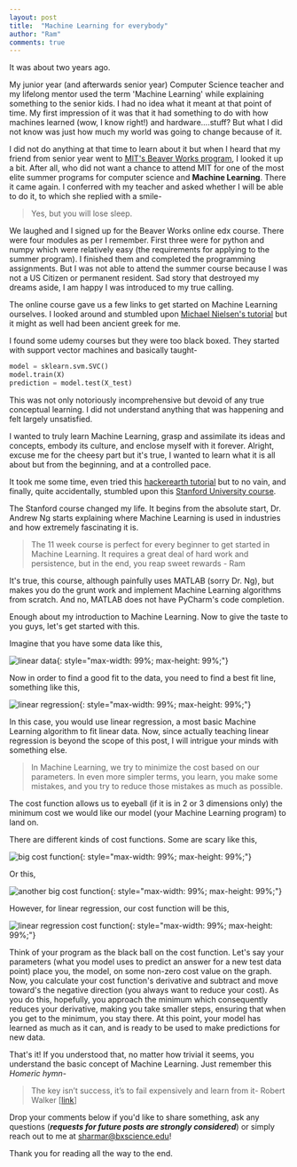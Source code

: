 ```yaml
---
layout: post
title:  "Machine Learning for everybody"
author: "Ram"
comments: true
---
```


It was about two years ago.

My junior year (and afterwards senior year) Computer Science teacher and my lifelong mentor used the term 'Machine Learning' while explaining something to the senior kids. I had no idea what it meant at that point of time. My first impression of it was that it had something to do with how machines learned (wow, I know right!) and hardware....stuff? But what I did not know was just how much my world was going to change because of it.

I did not do anything at that time to learn about it but when I heard that my friend from senior year went to [MIT's Beaver Works program](https://beaverworks.ll.mit.edu/CMS/bw/bwsi), I looked it up a bit. After all, who did not want a chance to attend MIT for one of the most elite summer programs for computer science and **Machine Learning**. There it came again. I conferred with my teacher and asked whether I will be able to do it, to which she replied with a smile-


> Yes, but you will lose sleep.


We laughed and I signed up for the Beaver Works online edx course. There were four modules as per I remember. First three were for python and numpy which were relatively easy (the requirements for applying to the summer program). I finished them and completed the programming assignments. But I was not able to attend the summer course because I was not a US Citizen or permanent resident. Sad story that destroyed my dreams aside, I am happy I was introduced to my true calling.


The online course gave us a few links to get started on Machine Learning ourselves. I looked around and stumbled upon [Michael Nielsen's tutorial](http://neuralnetworksanddeeplearning.com/index.html) but it might as well had been ancient greek for me.

I found some udemy courses but they were too black boxed. They started with support vector machines and basically taught-
```python
model = sklearn.svm.SVC()
model.train(X)
prediction = model.test(X_test)
```

This was not only notoriously incomprehensive but devoid of any true conceptual learning. I did not understand anything that was happening and felt largely unsatisfied.


I wanted to truly learn Machine Learning, grasp and assimilate its ideas and concepts, embody its culture, and enclose myself with it forever. Alright, excuse me for the cheesy part but it's true, I wanted to learn what it is all about but from the beginning, and at a controlled pace.

It took me some time, even tried this [hackerearth tutorial](https://www.hackerearth.com/practice/machine-learning/prerequisites-of-machine-learning/basic-probability-models-and-rules/tutorial/) but to no vain, and finally, quite accidentally, stumbled upon this [Stanford University course](https://www.coursera.org/learn/machine-learning).

The Stanford course changed my life. It begins from the absolute start, Dr. Andrew Ng starts explaining where Machine Learning is used in industries and how extremely fascinating it is.
> The 11 week course is perfect for every beginner to get started
> in Machine Learning. It requires a great deal of hard work and
> persistence, but in the end, you reap sweet rewards - Ram

It's true, this course, although painfully uses MATLAB (sorry Dr. Ng), but makes you do the grunt work and implement Machine Learning algorithms from scratch. And no, MATLAB does not have PyCharm's code completion.

Enough about my introduction to Machine Learning. Now to give the taste to you guys, let's get started with this.

Imagine that you have some data like this,

![linear data]({{site.baseurl}}/assets/img/data.png){: style="max-width: 99%; max-height: 99%;"}

Now in order to find a good fit to the data, you need to find a best fit line, something like this,

![linear regression]({{site.baseurl}}/assets/img/lr.png){: style="max-width: 99%; max-height: 99%;"}

In this case, you would use linear regression, a most basic Machine Learning algorithm to fit linear data. Now, since actually teaching linear regression is beyond the scope of this post, I will intrigue your minds with something else.

>In Machine Learning, we try to minimize the cost based on our parameters. In even more simpler terms, you learn, you make some mistakes, and you try to reduce those mistakes as much as possible.

The cost function allows us to eyeball (if it is in 2 or 3 dimensions only) the minimum cost we would like our model (your Machine Learning program) to land on.

There are different kinds of cost functions. Some are scary like this,

![big cost function]({{site.baseurl}}/assets/img/oofgd.png){: style="max-width: 99%; max-height: 99%;"}

Or this,

![another big cost function]({{site.baseurl}}/assets/img/oofgd1.png){: style="max-width: 99%; max-height: 99%;"}


However, for linear regression, our cost function will be this,

![linear regression cost function]({{site.baseurl}}/assets/img/gd.png){: style="max-width: 99%; max-height: 99%;"}


Think of your program as the black ball on the cost function. Let's say your parameters (what you model uses to predict an answer for a new test data point) place you, the model, on some non-zero cost value on the graph. Now, you calculate your cost function's derivative and subtract and move toward's the negative direction (you always want to reduce your cost). As you do this, hopefully, you approach the minimum which consequently reduces your derivative, making you take smaller steps, ensuring that when you get to the minimum, you stay there. At this point, your model has learned as much as it can, and is ready to be used to make predictions for new data.


That's it! If you understood that, no matter how trivial it seems, you understand the basic concept of Machine Learning. Just remember this *Homeric hymn*-

> The key isn’t success, it’s to fail expensively and learn from it- Robert Walker [[link](https://twitter.com/SirRobertWalker/status/1157527028628779008)]

Drop your comments below if you'd like to share something, ask any questions (_**requests for future posts are strongly considered**_) or simply reach out to me at [sharmar@bxscience.edu](mailto:sharmar@bxscience.edu)!

Thank you for reading all the way to the end.
